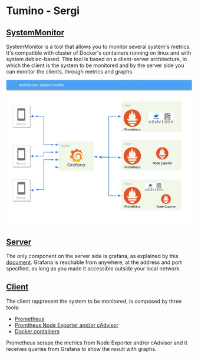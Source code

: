 # Tumino - Sergi

## [SystemMonitor](SystemMonitor)

SystemMonitor is a tool that allows you to monitor several system's metrics. It's compatible with cluster of Docker's containers running on linux and with system debian-based. This tool is based on a client-server architecture, in which the client is the system to be monitored and by the server side you can monitor the clients, through metrics and graphs.

![Architecture](projectImage.jpg)


## [Server](SystemMonitor/Server)

The only component on the server side is grafana, as explained by this [document](SystemMonitor/Server/README.md). Grafana is reachable from anywhere, at the address and port specified, as long as you made it accessible outside your local network.

## [Client](SystemMonitor/Client)

The client rappresent the system to be monitored, is composed by three tools:
- [Prometheus](SystemMonitor/Client/README.md)
- [Promtheus Node Exporter and/or cAdvisor](SystemMonitor/Client/README.md)
- [Docker containers](SystemMonitor/Client/README.md)

Prometheus scrape the metrics from Node Exporter and/or cAdvisor and it receives queries from Grafana to show the result with graphs.

